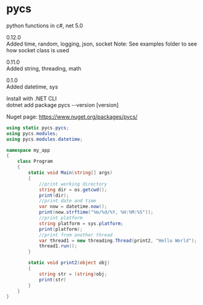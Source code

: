 # pycs
python functions in c#, net 5.0

0.12.0  
Added time, random, logging, json, socket 
Note: See examples folder to see how socket class is used
         
0.11.0  
Added string, threading, math

0.1.0  
Added datetime, sys

Install with .NET CLI  
dotnet add package pycs --version [version]

Nuget page:
https://www.nuget.org/packages/pycs/

```csharp
using static pycs.pycs;
using pycs.modules;
using pycs.modules.datetime;

namespace my_app
{
    class Program
    {
        static void Main(string[] args)
        {
            //print working directory
            string dir = os.getcwd();
            print(dir);
            //print date and time
            var now = datetime.now();
            print(now.strftime("%m/%d/%Y, %H:%M:%S"));
            //print platform
            string platform = sys.platform;
            print(platform);
            //print from another thread
            var thread1 = new threading.Thread(print2, "Hello World");
            thread1.run();
        }

        static void print2(object obj) 
        {
            string str = (string)obj;
            print(str)
        }
    }
}
```
